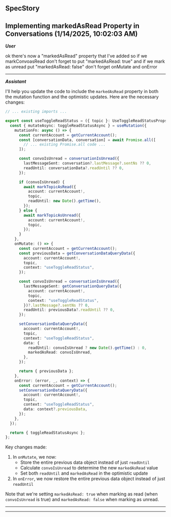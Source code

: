 ## SpecStory

## Implementing markedAsRead Property in Conversations (1/14/2025, 10:02:03 AM)

_**User**_

ok there's now a "markedAsRead" property that I've added so if we markConvoasRead don't forget to put "markedAsRead: true" and if we mark as unread put "markedAsRead: false" don't forget onMutate and onError

---

_**Assistant**_

I'll help you update the code to include the `markedAsRead` property in both the mutation function and the optimistic updates. Here are the necessary changes:

```typescript:features/conversation-list/hooks/use-toggle-read-status.ts
// ... existing imports ...

export const useToggleReadStatus = ({ topic }: UseToggleReadStatusProps) => {
  const { mutateAsync: toggleReadStatusAsync } = useMutation({
    mutationFn: async () => {
      const currentAccount = getCurrentAccount();
      const [conversationData, conversation] = await Promise.all([
        // ... existing Promise.all code ...
      ]);

      const convoIsUnread = conversationIsUnread({
        lastMessageSent: conversation?.lastMessage?.sentNs ?? 0,
        readUntil: conversationData?.readUntil ?? 0,
      });

      if (convoIsUnread) {
        await markTopicAsRead({
          account: currentAccount!,
          topic,
          readUntil: new Date().getTime(),
        });
      } else {
        await markTopicAsUnread({
          account: currentAccount!,
          topic,
        });
      }
    },
    onMutate: () => {
      const currentAccount = getCurrentAccount();
      const previousData = getConversationDataQueryData({
        account: currentAccount!,
        topic,
        context: "useToggleReadStatus",
      });

      const convoIsUnread = conversationIsUnread({
        lastMessageSent: getConversationQueryData({
          account: currentAccount!,
          topic,
          context: "useToggleReadStatus",
        })?.lastMessage?.sentNs ?? 0,
        readUntil: previousData?.readUntil ?? 0,
      });

      setConversationDataQueryData({
        account: currentAccount!,
        topic,
        context: "useToggleReadStatus",
        data: {
          readUntil: convoIsUnread ? new Date().getTime() : 0,
          markedAsRead: convoIsUnread,
        },
      });

      return { previousData };
    },
    onError: (error, _, context) => {
      const currentAccount = getCurrentAccount();
      setConversationDataQueryData({
        account: currentAccount!,
        topic,
        context: "useToggleReadStatus",
        data: context?.previousData,
      });
    },
  });

  return { toggleReadStatusAsync };
};
```

Key changes made:
1. In `onMutate`, we now:
   - Store the entire previous data object instead of just `readUntil`
   - Calculate `convoIsUnread` to determine the new `markedAsRead` value
   - Set both `readUntil` and `markedAsRead` in the optimistic update
2. In `onError`, we now restore the entire previous data object instead of just `readUntil`

Note that we're setting `markedAsRead: true` when marking as read (when `convoIsUnread` is true) and `markedAsRead: false` when marking as unread.

---



---


